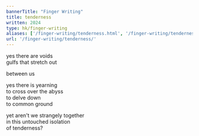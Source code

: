 ```yaml
---
bannerTitle: "Finger Writing" 
title: tenderness
written: 2024
type: hk/finger-writing
aliases: ['/finger-writing/tenderness.html', '/finger-writing/tenderness/']
url: '/finger-writing/tenderness/'
---
```


<div class="latin">

yes there are voids  
gulfs that stretch out  

between us

yes there is yearning  
to cross over the abyss  
to delve down  
to common ground  

yet aren't we strangely together  
in this untouched isolation  
of tenderness?

</div>
